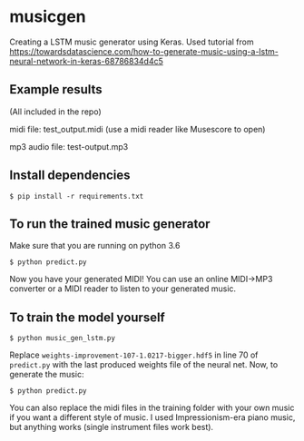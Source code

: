 # musicgen
Creating a LSTM music generator using Keras.
Used tutorial from https://towardsdatascience.com/how-to-generate-music-using-a-lstm-neural-network-in-keras-68786834d4c5

## Example results

(All included in the repo)

midi file: test_output.midi (use a midi reader like Musescore to open)

mp3 audio file: test-output.mp3

## Install dependencies
```
$ pip install -r requirements.txt
```
## To run the trained music generator
Make sure that you are running on python 3.6
```
$ python predict.py
```
Now you have your generated MIDI! You can use an online MIDI->MP3 converter or a MIDI reader to listen to your generated music.

## To train the model yourself
```
$ python music_gen_lstm.py
```
Replace ```weights-improvement-107-1.0217-bigger.hdf5``` in line 70 of ```predict.py``` with the last produced weights file of the neural net. Now, to generate the music:
```
$ python predict.py
```
You can also replace the midi files in the training folder with your own music if you want a different style of music. I used Impressionism-era piano music, but anything works (single instrument files work best).
